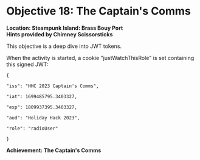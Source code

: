 # Objective 18: The Captain's Comms
**Location: Steampunk Island: Brass Bouy Port**  
**Hints provided by Chimney Scissorsticks**

This objective is a deep dive into JWT tokens.

When the activity is started, a cookie "justWatchThisRole" is set containing this signed JWT:
```
{

"iss": "HHC 2023 Captain's Comms",

"iat": 1699485795.3403327,

"exp": 1809937395.3403327,

"aud": "Holiday Hack 2023",

"role": "radioUser"

}
```


**Achievement: The Captain's Comms**
<!--stackedit_data:
eyJoaXN0b3J5IjpbMTg3NTM0Njc2LC0yMDEwMTkyNjNdfQ==
-->